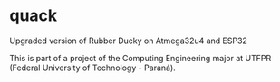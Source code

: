 # quack
Upgraded version of Rubber Ducky on Atmega32u4 and ESP32

This is part of a project of the Computing Engineering major at UTFPR (Federal University of Technology - Paraná).
